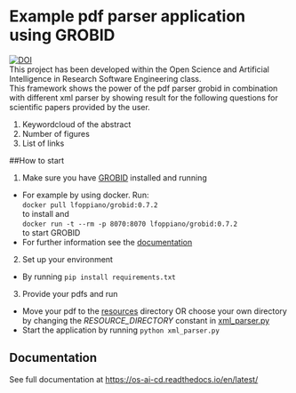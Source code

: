 # Example pdf parser application using GROBID
[![DOI](https://zenodo.org/badge/604130539.svg)](https://zenodo.org/badge/latestdoi/604130539)  
This project has been developed within the  Open Science and Artificial Intelligence in Research Software Engineering class.  
This framework shows the power of the pdf parser grobid in combination with different xml parser by showing result for the following questions for scientific papers provided by the user.
1. Keywordcloud of the abstract
2. Number of figures
3. List of links

##How to start
1. Make sure you have [GROBID](https://grobid.readthedocs.io/en/latest/) installed and running
- For example by using docker. Run:  
`docker pull lfoppiano/grobid:0.7.2`  
to install and  
`docker run -t --rm -p 8070:8070 lfoppiano/grobid:0.7.2`  
to start GROBID
- For further information see the [documentation](https://grobid.readthedocs.io/en/latest/)

2. Set up your environment
- By running 
`pip install requirements.txt`


3. Provide your pdfs and run
- Move your pdf to the [resources](resources) directory OR choose your own directory by changing the *RESOURCE_DIRECTORY* constant in [xml_parser.py](xml_parser.py)
- Start the application by running `python xml_parser.py`

## Documentation
See full documentation at https://os-ai-cd.readthedocs.io/en/latest/